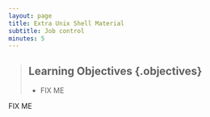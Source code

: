 ```yaml
---
layout: page
title: Extra Unix Shell Material
subtitle: Job control
minutes: 5
---
```

> ## Learning Objectives {.objectives}
>
> * FIX ME

FIX ME